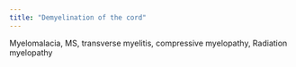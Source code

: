 ```yaml
---
title: "Demyelination of the cord"
---
```

Myelomalacia, MS, transverse myelitis, compressive myelopathy, Radiation myelopathy

